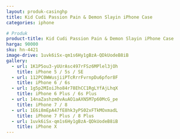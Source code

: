 ```yaml
---
layout: produk-casinghp
title: Kid Cudi Passion Pain & Demon Slayin iPhone Case
categories: iphone

# Produk
product-title: Kid Cudi Passion Pain & Demon Slayin iPhone Case
harga: 90000
sku: hn-4421
image-drive: 1uvk6iSx-qm1s6Hy1gBzA-QDkUodeB8iB
gallery:
  - url: 1K1P5ou3-yUUrAsc497rFSz6MPlel3jOh
    title: iPhone 5 / 5s / SE
  - url: 112PC0WWusjiiPTcRrrFvrnpDu6pfor8F
    title: iPhone 6 / 6s
  - url: 1g5p2MIoiJho84r78EhCC1RgLYfAjLhqX
    title: iPhone 6 Plus / 6s Plus
  - url: 14naZashzmOvAuAO1aAXN5M7p60McG_pe
    title: iPhone 7 / 8
  - url: 1E6i8mEpA47fE8hk3yPS02xFTkMOxmadL
    title: iPhone 7 Plus / 8 Plus
  - url: 1uvk6iSx-qm1s6Hy1gBzA-QDkUodeB8iB
    title: iPhone X
---
```

